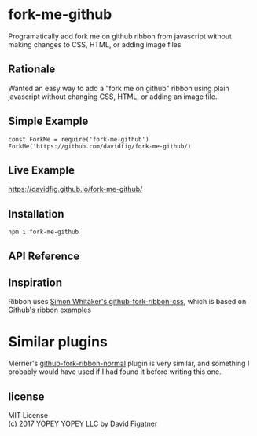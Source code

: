 # fork-me-github
Programatically add fork me on github ribbon from javascript without making changes to CSS, HTML, or adding image files

## Rationale
Wanted an easy way to add a "fork me on github" ribbon using plain javascript without changing CSS, HTML, or adding an image file.

## Simple Example

    const ForkMe = require('fork-me-github')
    ForkMe('https://github.com/davidfig/fork-me-github/)

## Live Example
https://davidfig.github.io/fork-me-github/

## Installation

    npm i fork-me-github

## API Reference
## Inspiration

Ribbon uses [Simon Whitaker's github-fork-ribbon-css](https://github.com/simonwhitaker/github-fork-ribbon-css), which is based on [Github's ribbon examples](https://github.com/blog/273-github-ribbons)

# Similar plugins

Merrier's [github-fork-ribbon-normal](https://github.com/merrier/github-fork-ribbon-normal) plugin is very similar, and something I probably would have used if I had found it before writing this one. 

## license  
MIT License  
(c) 2017 [YOPEY YOPEY LLC](https://yopeyopey.com/) by [David Figatner](https://twitter.com/yopey_yopey/)
